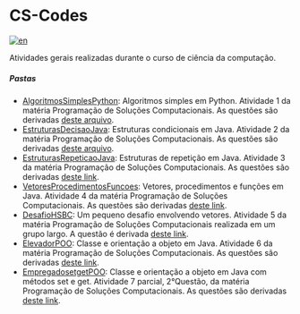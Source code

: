 # CS-Codes
[![en](https://img.shields.io/badge/lang-en-blue.svg)](https://github.com/MattNogueira/CS-Codes/blob/main/README.en.md)

Atividades gerais realizadas durante o curso de ciência da computação.
##### Pastas
- [AlgoritmosSimplesPython](https://github.com/MattNogueira/CS-Codes/tree/main/AlgoritmosSimplesPython): Algoritmos simples em Python. Atividade 1 da matéria Programação de Soluções Computacionais. As questões são derivadas [deste arquivo](https://docs.google.com/document/d/1u575pBvshdoXfwUVSfCWFbrqmmnT_oa0IayQNBCAe9Y/edit?usp=sharing).
- [EstruturasDecisaoJava](https://github.com/MattNogueira/CS-Codes/tree/main/EstruturasDecisaoJava): Estruturas condicionais em Java. Atividade 2 da matéria Programação de Soluções Computacionais. As questões são derivadas [deste arquivo](https://docs.google.com/document/d/1DzrxZJ84K93h5aKyMrLIkQ72j50zmgR6Ow8C_9OqmuM/edit).
- [EstruturasRepeticaoJava](https://github.com/MattNogueira/CS-Codes/tree/main/EstruturasRepeticaoJava): Estruturas de repetição em Java. Atividade 3 da matéria Programação de Soluções Computacionais. As questões são derivadas [deste link](https://wiki.python.org.br/EstruturaDeRepeticao).
- [VetoresProcedimentosFuncoes](https://github.com/MattNogueira/CS-Codes/tree/main/VetoresProcedimentosFuncoes): Vetores, procedimentos e funções em Java. Atividade 4 da matéria Programação de Soluções Computacionais. As questões são derivadas [deste link](https://docs.google.com/document/d/1t4JT8VsNWuPi4gONpbJdUsKV1AYmXzhF/edit?pli=1).
- [DesafioHSBC](https://github.com/MattNogueira/CS-Codes/tree/main/DesafioHSBC): Um pequeno desafio envolvendo vetores. Atividade 5 da matéria Programação de Soluções Computacionais realizada em um grupo largo. A questão é derivada [deste link](https://drive.google.com/file/d/14bCWVdUes-W3SNZrI-5i6kSyEyexQ3DZ/view).
- [ElevadorPOO](https://github.com/MattNogueira/CS-Codes/tree/main/ElevadorPOO): Classe e orientação a objeto em Java. Atividade 6 da matéria Programação de Soluções Computacionais. As questões são derivadas [deste link](https://docs.google.com/document/d/1B3lvOxGMOf3349fYrRSQFTabI1gjwYAPhudHOqiU24Q/edit?usp=sharing).
- [EmpregadosetgetPOO](https://github.com/MattNogueira/CS-Codes/tree/main/EmpregadosetgetPOO): Classe e orientação a objeto em Java com métodos set e get. Atividade 7 parcial, 2°Questão, da matéria Programação de Soluções Computacionais. As questões são derivadas [deste link](https://docs.google.com/document/d/1NzW0j2tgukRP-KEH3qla0x8wrDIBZGm7m3-_w0gcI_g/edit).
